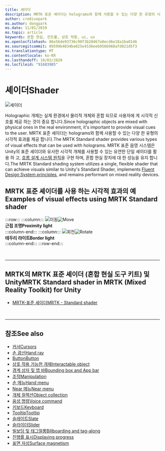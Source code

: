```yaml
---
title: 셰이더
description: MRTK 표준 셰이더는 holograms와 함께 사용할 수 있는 다양 한 유형의 시각적 효과를 제공 합니다.
author: cre8ivepark
ms.author: dongpark
ms.date: 11/01/2019
ms.topic: article
keywords: 혼합 현실, 컨트롤, 상호 작용, ui, ux
ms.openlocfilehash: 86e56de93736c90f3b28467a0ecd6e18a1ba0146
ms.sourcegitcommit: 09599b4034be825e4536eeb9566968afd021d5f3
ms.translationtype: MT
ms.contentlocale: ko-KR
ms.lasthandoff: 10/03/2020
ms.locfileid: "91683985"
---
```

# <a name="shader"></a><span data-ttu-id="0aeff-104">셰이더</span><span class="sxs-lookup"><span data-stu-id="0aeff-104">Shader</span></span>

![셰이더](images/UX_Hero_StandardShader.jpg)

<span data-ttu-id="0aeff-106">Holographic 개체는 실제 환경에서 물리적 개체와 혼합 되므로 사용자에 게 시각적 신호를 제공 하는 것이 중요 합니다.</span><span class="sxs-lookup"><span data-stu-id="0aeff-106">Since holographic objects are mixed with physical ones in the real environment, it's important to provide visual cues to the user.</span></span> <span data-ttu-id="0aeff-107">MRTK 표준 셰이더는 holograms와 함께 사용할 수 있는 다양 한 유형의 시각적 효과를 제공 합니다.</span><span class="sxs-lookup"><span data-stu-id="0aeff-107">The MRTK Standard shader provides various types of visual effects that can be used with holograms.</span></span> <span data-ttu-id="0aeff-108">MRTK 표준 음영 시스템은 Unity의 표준 셰이더와 유사한 시각적 개체를 사용할 수 있는 유연한 단일 셰이더를 활용 하 고, [흐름 설계 시스템 원칙](https://www.microsoft.com/design/fluent/#/)을 구현 하며, 혼합 현실 장치에 대 한 성능을 유지 합니다.</span><span class="sxs-lookup"><span data-stu-id="0aeff-108">The MRTK Standard shading system utilizes a single, flexible shader that can achieve visuals similar to Unity's Standard Shader, implements [Fluent Design System principles](https://www.microsoft.com/design/fluent/#/), and remains performant on mixed reality devices.</span></span>
<br>

## <a name="examples-of-visual-effects-using-mrtk-standard-shader"></a><span data-ttu-id="0aeff-109">MRTK 표준 셰이더를 사용 하는 시각적 효과의 예</span><span class="sxs-lookup"><span data-stu-id="0aeff-109">Examples of visual effects using MRTK Standard shader</span></span> 
:::row:::
    :::column:::
       <span data-ttu-id="0aeff-110">![이동](images/UX_Button_Affordance_ProximityLight.jpg)</span><span class="sxs-lookup"><span data-stu-id="0aeff-110">![Move](images/UX_Button_Affordance_ProximityLight.jpg)</span></span><br>
       <span data-ttu-id="0aeff-111">**근접 조명**</span><span class="sxs-lookup"><span data-stu-id="0aeff-111">**Proximity light**</span></span><br>
    :::column-end:::
    :::column:::
       <span data-ttu-id="0aeff-112">![회전](images/UX_Button_Affordance_FocusHighlight.jpg)</span><span class="sxs-lookup"><span data-stu-id="0aeff-112">![Rotate](images/UX_Button_Affordance_FocusHighlight.jpg)</span></span><br>
        <span data-ttu-id="0aeff-113">**테두리 라이트**</span><span class="sxs-lookup"><span data-stu-id="0aeff-113">**Border light**</span></span><br>
    :::column-end:::
:::row-end:::

<br>

---

## <a name="mrtk-standard-shader-in-mrtk-mixed-reality-toolkit-for-unity"></a><span data-ttu-id="0aeff-114">MRTK의 MRTK 표준 셰이더 (혼합 현실 도구 키트) 및 Unity</span><span class="sxs-lookup"><span data-stu-id="0aeff-114">MRTK Standard shader in MRTK (Mixed Reality Toolkit) for Unity</span></span>

* [<span data-ttu-id="0aeff-115">MRTK-표준 셰이더</span><span class="sxs-lookup"><span data-stu-id="0aeff-115">MRTK - Standard shader</span></span>](https://microsoft.github.io/MixedRealityToolkit-Unity/Documentation/README_MRTKStandardShader.html)


<br>

---

## <a name="see-also"></a><span data-ttu-id="0aeff-116">참조</span><span class="sxs-lookup"><span data-stu-id="0aeff-116">See also</span></span>

* [<span data-ttu-id="0aeff-117">커서</span><span class="sxs-lookup"><span data-stu-id="0aeff-117">Cursors</span></span>](cursors.md)
* [<span data-ttu-id="0aeff-118">손 광선</span><span class="sxs-lookup"><span data-stu-id="0aeff-118">Hand ray</span></span>](point-and-commit.md)
* [<span data-ttu-id="0aeff-119">Button</span><span class="sxs-lookup"><span data-stu-id="0aeff-119">Button</span></span>](button.md)
* [<span data-ttu-id="0aeff-120">상호 작용 가능한 개체</span><span class="sxs-lookup"><span data-stu-id="0aeff-120">Interactable object</span></span>](interactable-object.md)
* [<span data-ttu-id="0aeff-121">경계 상자 및 앱 바</span><span class="sxs-lookup"><span data-stu-id="0aeff-121">Bounding box and App bar</span></span>](app-bar-and-bounding-box.md)
* [<span data-ttu-id="0aeff-122">조작</span><span class="sxs-lookup"><span data-stu-id="0aeff-122">Manipulation</span></span>](direct-manipulation.md)
* [<span data-ttu-id="0aeff-123">손 메뉴</span><span class="sxs-lookup"><span data-stu-id="0aeff-123">Hand menu</span></span>](hand-menu.md)
* [<span data-ttu-id="0aeff-124">Near 메뉴</span><span class="sxs-lookup"><span data-stu-id="0aeff-124">Near menu</span></span>](near-menu.md)
* [<span data-ttu-id="0aeff-125">개체 컬렉션</span><span class="sxs-lookup"><span data-stu-id="0aeff-125">Object collection</span></span>](object-collection.md)
* [<span data-ttu-id="0aeff-126">음성 명령</span><span class="sxs-lookup"><span data-stu-id="0aeff-126">Voice command</span></span>](voice-input.md)
* [<span data-ttu-id="0aeff-127">키보드</span><span class="sxs-lookup"><span data-stu-id="0aeff-127">Keyboard</span></span>](keyboard.md)
* [<span data-ttu-id="0aeff-128">Tooltip</span><span class="sxs-lookup"><span data-stu-id="0aeff-128">Tooltip</span></span>](tooltip.md)
* [<span data-ttu-id="0aeff-129">슬레이트</span><span class="sxs-lookup"><span data-stu-id="0aeff-129">Slate</span></span>](slate.md)
* [<span data-ttu-id="0aeff-130">슬라이더</span><span class="sxs-lookup"><span data-stu-id="0aeff-130">Slider</span></span>](slider.md)
* [<span data-ttu-id="0aeff-131">빌보딩 및 태그얼롱</span><span class="sxs-lookup"><span data-stu-id="0aeff-131">Billboarding and tag-along</span></span>](billboarding-and-tag-along.md)
* [<span data-ttu-id="0aeff-132">진행률 표시</span><span class="sxs-lookup"><span data-stu-id="0aeff-132">Displaying progress</span></span>](progress.md)
* [<span data-ttu-id="0aeff-133">표면 자성</span><span class="sxs-lookup"><span data-stu-id="0aeff-133">Surface magnetism</span></span>](surface-magnetism.md)
